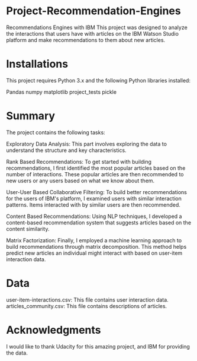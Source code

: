 # Project-Recommendation-Engines
Recommendations Engines with IBM
This project was designed to analyze the interactions that users have with articles on the IBM Watson Studio platform and make recommendations to them about new articles.

# Installations
This project requires Python 3.x and the following Python libraries installed:

Pandas
numpy 
matplotlib
project_tests 
pickle


# Summary
The project contains the following tasks:

Exploratory Data Analysis: This part involves exploring the data to understand the structure and key characteristics.

Rank Based Recommendations: To get started with building recommendations, I first identified the most popular articles based on the number of interactions. These popular articles are then recommended to new users or any users based on what we know about them.

User-User Based Collaborative Filtering: To build better recommendations for the users of IBM's platform, I examined users with similar interaction patterns. Items interacted with by similar users are then recommended.

Content Based Recommendations: Using NLP techniques, I developed a content-based recommendation system that suggests articles based on the content similarity.

Matrix Factorization: Finally, I employed a machine learning approach to build recommendations through matrix decomposition. This method helps predict new articles an individual might interact with based on user-item interaction data.


# Data
user-item-interactions.csv: This file contains user interaction data.
articles_community.csv: This file contains descriptions of articles.

# Acknowledgments
I would like to thank Udacity for this amazing project, and IBM for providing the data.





